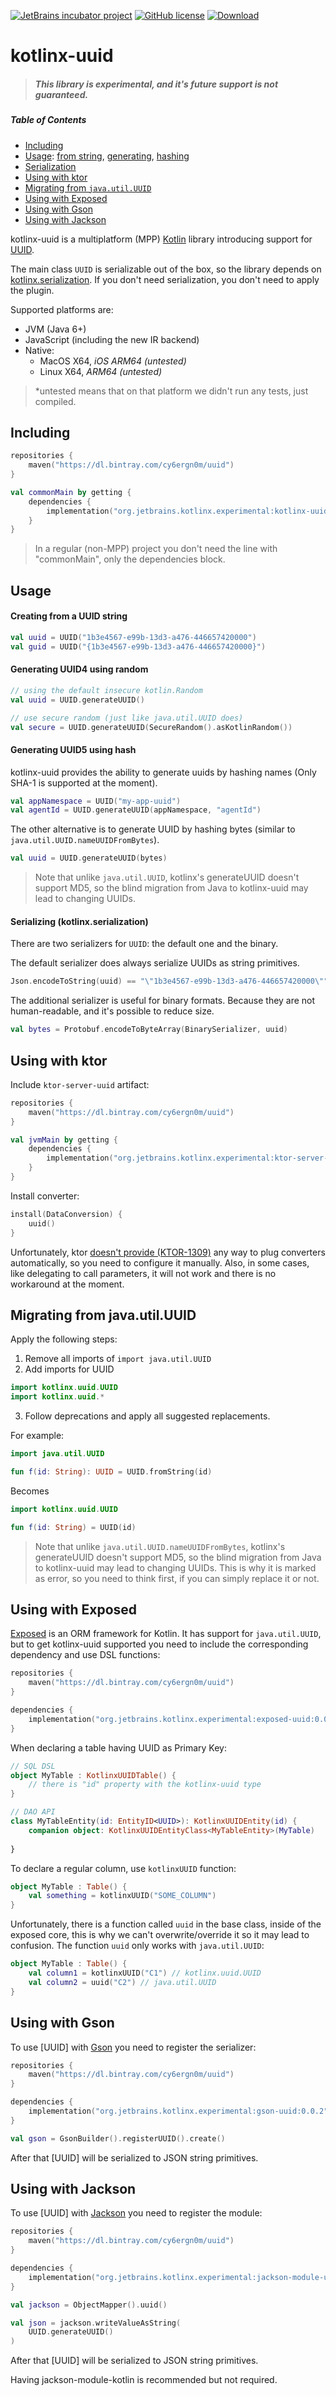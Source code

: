 [![JetBrains incubator project](https://jb.gg/badges/incubator.svg)](https://confluence.jetbrains.com/display/ALL/JetBrains+on+GitHub) 
[![GitHub license](https://img.shields.io/badge/license-Apache%20License%202.0-blue.svg?style=flat)](http://www.apache.org/licenses/LICENSE-2.0)
[![Download](https://api.bintray.com/packages/cy6ergn0m/uuid/kotlinx-uuid/images/download.svg)](https://bintray.com/cy6ergn0m/uuid/kotlinx-uuid/_latestVersion)

# kotlinx-uuid

> ##### This library is experimental, and it's future support is not guaranteed.

##### Table of Contents  
- [Including](#including)
- [Usage](#usage): [from string](#creating-from-a-uuid-string),
  [generating](#generating-uuid4-using-random), 
  [hashing](#generating-uuid5-using-hash)
- [Serialization](#serializing-kotlinxserialization)
- [Using with ktor](#using-with-ktor)
- [Migrating from `java.util.UUID`](#migrating-from-javautiluuid)
- [Using with Exposed](#using-with-exposed)
- [Using with Gson](#using-with-gson)
- [Using with Jackson](#using-with-jackson)

kotlinx-uuid is a multiplatform (MPP) [Kotlin](https://kotlinlang.org) library 
introducing support for [UUID](https://en.wikipedia.org/wiki/Universally_unique_identifier).

The main class `UUID` is serializable out of the box, so the library 
depends on [kotlinx.serialization](https://github.com/Kotlin/kotlinx.serialization).
If you don't need serialization, you don't need to apply the plugin.

Supported platforms are:
- JVM (Java 6+)
- JavaScript (including the new IR backend)
- Native:
    - MacOS X64, _iOS ARM64 (untested)_
    - Linux X64, _ARM64 (untested)_

> *untested means that on that platform we didn't run any 
> tests, just compiled.

## Including

```kotlin
repositories {
    maven("https://dl.bintray.com/cy6ergn0m/uuid")
}

val commonMain by getting {
    dependencies {
        implementation("org.jetbrains.kotlinx.experimental:kotlinx-uuid-core:0.0.2")
    }
}
```

> In a regular (non-MPP) project you don't need the line with "commonMain", 
> only the dependencies block.

## Usage

#### Creating from a UUID string

```kotlin
val uuid = UUID("1b3e4567-e99b-13d3-a476-446657420000")
val guid = UUID("{1b3e4567-e99b-13d3-a476-446657420000}")
```

#### Generating UUID4 using random

```kotlin
// using the default insecure kotlin.Random
val uuid = UUID.generateUUID()

// use secure random (just like java.util.UUID does)
val secure = UUID.generateUUID(SecureRandom().asKotlinRandom())
```
#### Generating UUID5 using hash

kotlinx-uuid provides the ability to generate
uuids by hashing names (Only SHA-1 is supported at the moment).

```kotlin
val appNamespace = UUID("my-app-uuid")
val agentId = UUID.generateUUID(appNamespace, "agentId")
```

The other alternative is to generate UUID by hashing 
bytes (similar to `java.util.UUID.nameUUIDFromBytes`).

```kotlin
val uuid = UUID.generateUUID(bytes)
```

> Note that unlike `java.util.UUID`, kotlinx's generateUUID
> doesn't support MD5, so the blind migration
> from Java to kotlinx-uuid may lead to changing UUIDs.

#### Serializing (kotlinx.serialization)

There are two serializers for `UUID`: the default one and the binary.

The default serializer does always serialize UUIDs as string primitives.

```kotlin
Json.encodeToString(uuid) == "\"1b3e4567-e99b-13d3-a476-446657420000\""
```

The additional serializer is useful for binary formats. 
Because they are not human-readable, and it's possible to reduce size.

```kotlin
val bytes = Protobuf.encodeToByteArray(BinarySerializer, uuid)
```

## Using with ktor

Include `ktor-server-uuid` artifact:

```kotlin
repositories {
    maven("https://dl.bintray.com/cy6ergn0m/uuid")
}

val jvmMain by getting {
    dependencies {
        implementation("org.jetbrains.kotlinx.experimental:ktor-server-uuid:0.0.2")
    }
}
```

Install converter:

```kotlin
install(DataConversion) {
    uuid()
}
```

Unfortunately, ktor [doesn't provide (KTOR-1309)](https://youtrack.jetbrains.com/issue/KTOR-1309) 
any way to plug converters automatically, so you need to configure it manually.
Also, in some cases, like delegating to call parameters, it will not work
and there is no workaround at the moment.

## Migrating from java.util.UUID

Apply the following steps:

1. Remove all imports of `import java.util.UUID`
2. Add imports for UUID
```kotlin
import kotlinx.uuid.UUID
import kotlinx.uuid.*
```

3. Follow deprecations and apply all suggested replacements.

For example:
```kotlin
import java.util.UUID

fun f(id: String): UUID = UUID.fromString(id)
```

Becomes

```kotlin
import kotlinx.uuid.UUID

fun f(id: String) = UUID(id)
```

> Note that unlike `java.util.UUID.nameUUIDFromBytes`, kotlinx's generateUUID
> doesn't support MD5, so the blind migration
> from Java to kotlinx-uuid may lead to changing UUIDs.
> This is why it is marked as error, so you need to think
> first, if you can simply replace it or not.

## Using with Exposed

[Exposed](https://github.com/JetBrains/Exposed) is an ORM framework for Kotlin. 
It has support for `java.util.UUID`, but to get kotlinx-uuid supported you need 
to include the corresponding dependency and use DSL functions:

```kotlin
repositories {
    maven("https://dl.bintray.com/cy6ergn0m/uuid")
}

dependencies {
    implementation("org.jetbrains.kotlinx.experimental:exposed-uuid:0.0.2")
}
```

When declaring a table having UUID as Primary Key:
```kotlin
// SQL DSL
object MyTable : KotlinxUUIDTable() {
    // there is "id" property with the kotlinx-uuid type
}

// DAO API
class MyTableEntity(id: EntityID<UUID>): KotlinxUUIDEntity(id) {
    companion object: KotlinxUUIDEntityClass<MyTableEntity>(MyTable)
    
} 
```

To declare a regular column, use `kotlinxUUID` function:
```kotlin
object MyTable : Table() {
    val something = kotlinxUUID("SOME_COLUMN")
}
```

Unfortunately, there is a function called `uuid` in the base class, 
inside of the exposed core, this is why we can't overwrite/override it 
so it may lead to confusion. The function `uuid` only works with `java.util.UUID`:

```kotlin
object MyTable : Table() {
    val column1 = kotlinxUUID("C1") // kotlinx.uuid.UUID
    val column2 = uuid("C2") // java.util.UUID
}
```

## Using with Gson

To use [UUID] with [Gson](https://github.com/google/gson)
you need to register the serializer:

```kotlin
repositories {
    maven("https://dl.bintray.com/cy6ergn0m/uuid")
}

dependencies {
    implementation("org.jetbrains.kotlinx.experimental:gson-uuid:0.0.2")
}
```

```kotlin
val gson = GsonBuilder().registerUUID().create()
```

After that [UUID] will be serialized to JSON string primitives.

## Using with Jackson

To use [UUID] with [Jackson](https://github.com/FasterXML/jackson-databind)
you need to register the module:

```kotlin
repositories {
    maven("https://dl.bintray.com/cy6ergn0m/uuid")
}

dependencies {
    implementation("org.jetbrains.kotlinx.experimental:jackson-module-uuid:0.0.2")
}
```

```kotlin
val jackson = ObjectMapper().uuid()

val json = jackson.writeValueAsString(
    UUID.generateUUID()
)
```

After that [UUID] will be serialized to JSON string primitives.

Having jackson-module-kotlin is recommended but not required.
